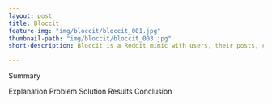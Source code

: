 ```yaml
---
layout: post
title: Bloccit
feature-img: "img/bloccit/bloccit_001.jpg"
thumbnail-path: "img/bloccit/bloccit_003.jpg"
short-description: Bloccit is a Reddit mimic with users, their posts, comments, and the opportunity to up-vote or down-vote posts and comments.

---
```

Summary

Explanation
Problem
Solution
Results
Conclusion

